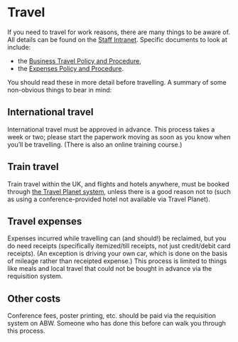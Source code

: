 # Travel

If you need to travel for work reasons,
there are many things to be aware of.
All details can be found on the [Staff Intranet][staff-intranet].
Specific documents to look at include:

- the [Business Travel Policy and Procedure][business-travel-policy],
- the [Expenses Policy and Procedure][expenses-policy].

You should read these in more detail before travelling.
A summary of some non-obvious things to bear in mind:

## International travel

International travel must be approved in advance.
This process takes a week or two;
please start the paperwork moving as soon as you know when you’ll be travelling.
(There is also an online training course.)

## Train travel

Train travel within the UK, and flights and hotels anywhere,
must be booked through [the Travel Planet system][travel-planet],
unless there is a good reason not to
(such as using a conference-provided hotel not available via Travel Planet).

## Travel expenses

Expenses incurred while travelling can (and should!) be reclaimed,
but you do need receipts
(specifically itemized/till receipts, not just credit/debit card receipts).
(An exception is driving your own car,
which is done on the basis of mileage rather than receipted expense.)
This process is limited to things like meals and local travel
that could not be bought in advance via the requisition system.

## Other costs

Conference fees, poster printing, etc. should be paid via
the requisition system on ABW.
Someone who has done this before can walk you through this process.

[business-travel-policy]: https://staff.swansea.ac.uk/professional-services/finance-swansea-university/financial-guidance-and-policies/business-travel-policy-procedure/
[expenses-policy]: https://staff.swansea.ac.uk/professional-services/finance-swansea-university/financial-guidance-and-policies/expenses-policy-procedure/
[staff-intranet]: https://staff.swansea.ac.uk
[travel-planet]: https://travelplanet.click
